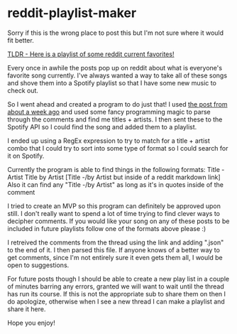 # reddit-playlist-maker

Sorry if this is the wrong place to post this but I'm not sure where it would fit better.

[TLDR - Here is a playlist of some reddit current favorites!](https://open.spotify.com/playlist/5bwVxM3el8UV8alzevVLSN)

Every once in awhile the posts pop up on reddit about what is everyone's favorite song currently. I've always wanted a way to take all of these songs and shove them into a Spotify playlist so that I have some new music to check out.

So I went ahead and created a program to do just that! I used [the post from about a week ago](https://www.reddit.com/r/AskReddit/comments/9fqzgi/whats_the_song_you_are_in_love_with_right_now/) and used some fancy programming magic to parse through the comments and find me titles + artists. I then sent these to the Spotify API so I could find the song and added them to a playlist.

I ended up using a RegEx expression to try to match for a title + artist combo that I could try to sort into some type of format so I could search for it on Spotify.

Currently the program is able to find things in the following formats:
    Title - Artist
    Title by Artist
    [Title -/by Artist but inside of a reddit markdown link]
    Also it can find any "Title -/by Artist" as long as it's in quotes inside of the comment

I tried to create an MVP so this program can definitely be approved upon still. I don't really want to spend a lot of time trying to find clever ways to decipher comments. If you would like your song on any of these posts to be included in future playlists follow one of the formats above please :)

I retreived the comments from the thread using the link and adding ".json" to the end of it. I then parsed this file. If anyone knows of a better way to get comments, since I'm not entirely sure it even gets them all, I would be open to suggestions.

For future posts though I should be able to create a new play list in a couple of minutes barring any errors, granted we will want to wait until the thread has run its course. If this is not the appropriate sub to share them on then I do apologize, otherwise when I see a new thread I can make a playlist and share it here.

Hope you enjoy!